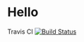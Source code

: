 # Hello
 Travis CI  [![Build Status](https://travis-ci.org/qThegamEp/ForJavaRushPublication.svg?branch=master)](https://travis-ci.org/qThegamEp/ForJavaRushPublication)
